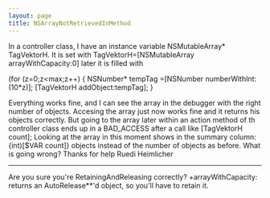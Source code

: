 ```yaml
---
layout: page
title: NSArrayNotRetrievedInMethod
---
```


In a controller class, I have an instance variable NSMutableArray* TagVektorH.
It is set with 
TagVektorH=[NSMutableArray arrayWithCapacity:0]
later it is filled with
    
(for (z=0;z<max;z++)
{
NSNumber* tempTag =[NSNumber numberWithInt:(10*z)];
[TagVektorH addObject:tempTag];
}


Everything works fine, and I can see the array in the debugger with the right number of objects.
Accesing the array just now works fine and it returns his objects correctly.
But going to the array later within an action method of th controller class ends up in  a BAD_ACCESS after a call like
[TagVektorH count];
Looking at the array in this moment shows in the summary column:
 {int)[$VAR count]} objects
instead of the number of objects as before. 
What is going wrong?
Thanks for help
Ruedi Heimlicher

----

Are you sure you're RetainingAndReleasing correctly?     +arrayWithCapacity: returns an AutoRelease**'d object, so you'll have to retain it.

